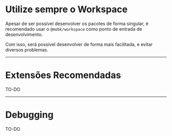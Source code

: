 # Utilize sempre o Workspace

Apesar de ser possível desenvolver os pacotes de forma singular, é recomendado usar o `@mobk/workspace` como ponto de entrada de desenvolvimento.

Com isso, será possível desenvolver de forma mais facilitada, e evitar diversos problemas.

---

# Extensões Recomendadas

TO-DO

---

# Debugging

TO-DO